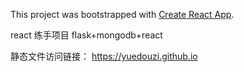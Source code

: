 This project was bootstrapped with [Create React App](https://github.com/facebook/create-react-app).

react 练手项目 flask+mongodb+react

静态文件访问链接：
https://yuedouzi.github.io
